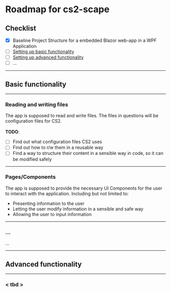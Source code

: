 # Roadmap for cs2-scape

## Checklist
- [x] Baseline Project Structure for a embedded Blazor web-app in a WPF Application
- [ ] [Setting up basic functionality](#basic-functionality)
- [ ] [Setting up advanced functionality](#advanced-functionality)
- [ ] ...

---
## Basic functionality

---
### Reading and writing files
The app is supposed to read and write files. The files in questions will be configuration files for CS2.
<br><br>__TODO__:
- [ ] Find out what configuration files CS2 uses
- [ ] Find out how to r/w them in a reusable way
- [ ] Find a way to structure their content in a sensible way in code, so it can be modified safely

---

### Pages/Components
The app is supposed to provide the necessary UI Components for the user to interact with the application. Including but not limited to: 
- Presenting information to the user
- Letting the user modify information in a sensible and safe way
- Allowing the user to input information

---
### ...
...

---
## Advanced functionality

---
### < tbd >